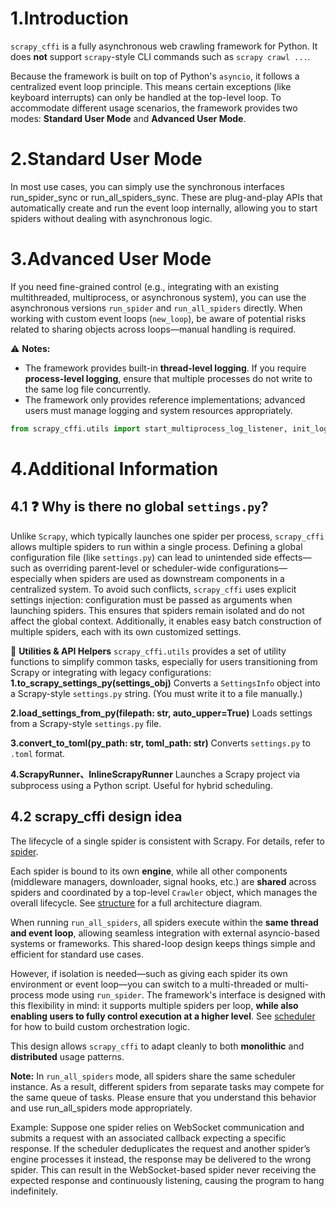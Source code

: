 # 1.Introduction
`scrapy_cffi` is a fully asynchronous web crawling framework for Python. It does **not** support `scrapy`-style CLI commands such as `scrapy crawl ...`.

Because the framework is built on top of Python's `asyncio`, it follows a centralized event loop principle. This means certain exceptions (like keyboard interrupts) can only be handled at the top-level loop. To accommodate different usage scenarios, the framework provides two modes: **Standard User Mode** and **Advanced User Mode**.

# 2.Standard User Mode
In most use cases, you can simply use the synchronous interfaces run_spider_sync or run_all_spiders_sync. These are plug-and-play APIs that automatically create and run the event loop internally, allowing you to start spiders without dealing with asynchronous logic.

# 3.Advanced User Mode
If you need fine-grained control (e.g., integrating with an existing multithreaded, multiprocess, or asynchronous system), you can use the asynchronous versions `run_spider` and `run_all_spiders` directly.
When working with custom event loops (`new_loop`), be aware of potential risks related to sharing objects across loops—manual handling is required.

⚠️ **Notes:**
- The framework provides built-in **thread-level logging**. If you require **process-level logging**, ensure that multiple processes do not write to the same log file concurrently.
- The framework only provides reference implementations; advanced users must manage logging and system resources appropriately.

```python 
from scrapy_cffi.utils import start_multiprocess_log_listener, init_logger_multiprocessing
```

# 4.Additional Information
## 4.1 ❓ **Why is there no global `settings.py`?**
Unlike `Scrapy`, which typically launches one spider per process, `scrapy_cffi` allows multiple spiders to run within a single process. Defining a global configuration file (like `settings.py`) can lead to unintended side effects—such as overriding parent-level or scheduler-wide configurations—especially when spiders are used as downstream components in a centralized system.
To avoid such conflicts, `scrapy_cffi` uses explicit settings injection: configuration must be passed as arguments when launching spiders. This ensures that spiders remain isolated and do not affect the global context. Additionally, it enables easy batch construction of multiple spiders, each with its own customized settings.

🔧 **Utilities & API Helpers**
`scrapy_cffi.utils` provides a set of utility functions to simplify common tasks, especially for users transitioning from Scrapy or integrating with legacy configurations:
**1.to_scrapy_settings_py(settings_obj)**
Converts a `SettingsInfo` object into a Scrapy-style `settings.py` string. (You must write it to a file manually.)

**2.load_settings_from_py(filepath: str, auto_upper=True)**
Loads settings from a Scrapy-style `settings.py` file.

**3.convert_to_toml(py_path: str, toml_path: str)**
Converts `settings.py` to `.toml` format.

**4.ScrapyRunner、InlineScrapyRunner**
Launches a Scrapy project via subprocess using a Python script. Useful for hybrid scheduling.

## 4.2 scrapy_cffi design idea
The lifecycle of a single spider is consistent with Scrapy. For details, refer to [spider](https://github.com/aFunnyStrange/scrapy_cffi/blob/main/docs/images/spider.jpg).

Each spider is bound to its own **engine**, while all other components (middleware managers, downloader, signal hooks, etc.) are **shared** across spiders and coordinated by a top-level `Crawler` object, which manages the overall lifecycle. See [structure](https://github.com/aFunnyStrange/scrapy_cffi/blob/main/docs/images/structure.jpg) for a full architecture diagram.

When running `run_all_spiders`, all spiders execute within the **same thread and event loop**, allowing seamless integration with external asyncio-based systems or frameworks. This shared-loop design keeps things simple and efficient for standard use cases.

However, if isolation is needed—such as giving each spider its own environment or event loop—you can switch to a multi-threaded or multi-process mode using `run_spider`. The framework's interface is designed with this flexibility in mind: it supports multiple spiders per loop, **while also enabling users to fully control execution at a higher level**. See [scheduler](https://github.com/aFunnyStrange/scrapy_cffi/blob/main/docs/images/scheduler.jpg) for how to build custom orchestration logic.

This design allows `scrapy_cffi` to adapt cleanly to both **monolithic** and **distributed** usage patterns.


**Note:**
In `run_all_spiders` mode, all spiders share the same scheduler instance. 
As a result, different spiders from separate tasks may compete for the same queue of tasks. 
Please ensure that you understand this behavior and use run_all_spiders mode appropriately.

Example: Suppose one spider relies on WebSocket communication and submits a request with 
an associated callback expecting a specific response. If the scheduler deduplicates the request 
and another spider’s engine processes it instead, the response may be delivered to the wrong spider. 
This can result in the WebSocket-based spider never receiving the expected response and continuously 
listening, causing the program to hang indefinitely.